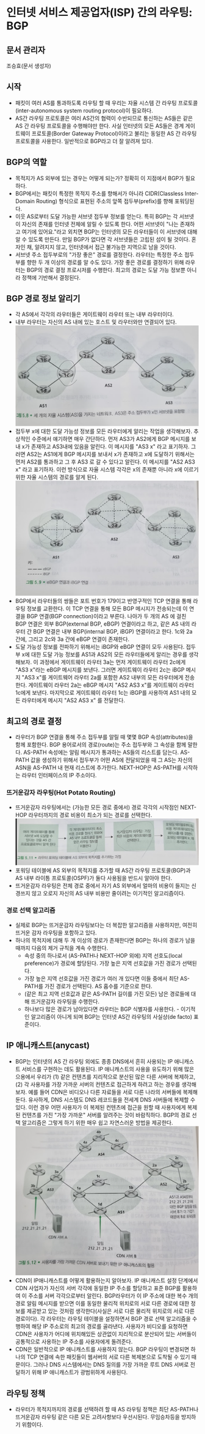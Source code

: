 # 인터넷 서비스 제공업자(ISP) 간의 라우팅: BGP
## 문서 관리자
조승효(문서 생성자)
## 시작
   - 패킷이 여러 AS를 통과하도록 라우팅 할 때 우리는 자율 시스템 간 라우팅 프로토콜(inter-autonomous system routing protocol)이 필요하다. 
   - AS간 라우팅 프로토콜은 여러 AS간의 협력이 수반되므로 통신하는 AS들은 같은 AS 간 라우팅 프로토콜을 수행해야만 한다. 사실 인터넷의 모든 AS들은 경계 게이트웨이 프로토콜(Border Gateway Protocol)이라고 불리는 동일한 AS 간 라우팅 프로토콜을 사용한다. 일반적으로 BGP라고 더 잘 알려져 있다.
## BGP의 역할
   - 목적지가 AS 외부에 있는 경우는 어떻게 되는가? 정확히 이 지점에서 BGP가 필요하다.
   - BGP에서는 패킷이 특정한 목적지 주소를 향해서가 아니라 CIDR(Classless Inter-Domain Routing) 형식으로 표현된 주소의 앞쪽 접두부(prefix)를 향해 포워딩된다.
   - 이웃 AS로부터 도달 가능한 서브넷 접두부 정보를 얻는다. 특히 BGP는 각 서브넷이 자신의 존재를 인터넷 전체에 알릴 수 있도록 한다. 어떤 서브넷이 "나는 존재하고 여기에 있어요."라고 외치면 BGP는 인터넷의 모든 라우터들이 이 서브넷에 대해 알 수 있도록 만든다. 만일 BGP가 없다면 각 서브넷들은 고립된 섬이 될 것이다. 혼자인 채, 알려지지 않고, 인터넷에서 접근 불가능한 지역으로 남을 것이다.
   - 서브넷 주소 접두부로의 "가장 좋은" 경로를 결정한다. 라우터는 특정한 주소 접두부를 향한 두 개 이상의 경로를 알 수도 있다. 가장 좋은 경로를 결정하기 위해 라우터는 BGP의 경로 결정 프로시저를 수행한다. 최고의 경로는 도달 가능 정보뿐 아니라 정책에 기반해서 결정된다.
## BGP 경로 정보 알리기
   - 각 AS에서 각각의 라우터들은 게이트웨이 라우터 또는 내부 라우터이다.
   - 내부 라우터는 자신의 AS 내에 있는 호스트 및 라우터와만 연결되어 있다.
   ![](./img/그림5-8.PNG)
   - 접두부 x에 대한 도달 가능성 정보를 모든 라우터에게 알리는 작업을 생각해보자. 추상적인 수준에서 얘기하면 매우 간단하다. 먼저 AS3가 AS2에게 BGP 메시지를 보내 x가 존재하고 AS3내에 있음을 알린다. 이 메시지를 "AS3 x" 라고 표기하자. 그러면 AS2는 AS1에게 BGP 메시지를 보내서 x가 존재하고 x에 도달하기 위해서는 먼저 AS2를 통과하고 그 후 AS3 로 갈 수 있다고 알린다. 이 메시지를 "AS2 AS3 x" 라고 표기하자. 이런 방식으로 자율 시스템 각각은 x의 존재뿐 아니라 x에 이르기 위한 자율 시스템의 경로를 알게 된다.
   ![](./img/그림5-9.PNG)
   - BGP에서 라우터들의 쌍들은 포트 번호가 179이고 반영구적인 TCP 연결을 통해 라우팅 정보를 교환한다. 이 TCP 연결을 통해 모든 BGP 메시지가 전송되는데 이 연결을 BGP 연결(BGP connection)이라고 부른다. 나아가 두 개의 AS 에 걸친 BGP 연결은 외부 BGP(external BGP, eBGP) 연결이라고 하고, 같은 AS 내의 라우터 간 BGP 연결은 내부 BGP(internal BGP, iBGP) 연결이라고 한다. 1c와 2a 간에, 그리고 2c와 3a 간에 eBGP 연결이 존재한다.
   - 도달 가능성 정보를 전파하기 위해서는 iBGP와 eBGP 연결이 모두 사용된다. 접두부 x에 대한 도달 가능 정보를 AS1과 AS2의 모든 라우터들에게 알리는 경우를 생각해보자. 이 과정에서 게이트웨이 라우터 3a는  먼저 게이트웨이 라우터 2c에게 "AS3 x"라는 eBGP 메시지를 보낸다. 그러면 게이트웨이 라우터 2c는 iBGP 메시지 "AS3 x"를 게이트웨어 라우터 2a를 포함한 AS2 내부의 모든 라우터에게 전송한다. 게이트웨이 라우터 2a는 eBGP 메시지 "AS2 AS3 x"를 게이트웨이 라우터 1c에게 보낸다. 마지막으로 게이트웨이 라우터 1c는 iBGP를 사용하여 AS1 내의 모든 라우터에게 메시지 "AS2 AS3 x" 를 전달한다.
## 최고의 경로 결정
   - 라우터가 BGP 연결을 통해 주소 접두부를 알릴 때 몇몇 BGP 속성(attributes)을 함께 포함한다. BGP 용어로서의 경로(route)는 주소 접두부와 그 속성을 함께 말한다. AS-PATH 속성에는 알림 메시지가 통과하는 AS들의 리스트를 담는다. AS-PATH 값을 생성하기 위해서 접두부가 어떤 AS에 전달되었을 때 그 AS는 자신의 ASN을 AS-PATH 내 현재 리스트에 추가한다. NEXT-HOP은 AS-PATH를 시작하는 라우터 인터페이스의 IP 주소이다.
### 뜨거운감자 라우팅(Hot Potato Routing)
   - 뜨거운감자 라우팅에서는 (가능한 모든 경로 중에서) 경로 각각의 시작점인 NEXT-HOP 라우터까지의 경로 비용이 최소가 되는 경로를 선택한다.
   ![](./img/그림5-11.PNG)
   - 포워딩 테이블에 AS 외부의 목적지를 추가할 때 AS간 라우팅 프로토콜(BGP)과 AS 내부 라이틍 프로토콜(OSPF)가 둘다 사용됨을 반드시 알아야 한다.
   - 뜨거운감자 라우팅은 전체 경로 중에서 자기 AS 외부에서 얼마의 비용이 들지는 신경쓰지 않고 오로지 자신의 AS 내부 비용만 줄이려는 이기적인 알고리즘이다.
### 경로 선택 알고리즘
   - 실제로 BGP는 뜨거운감자 라우팅보다는 더 복잡한 알고리즘을 사용하지만, 여전히 뜨거운 감자 라우팅을 포함하고 있다.
   - 하나의 목적지에 대해 두 개 이상의 경로가 존재한다면 BGP는 하나의 경로가 남을 때까지 다음의 제거 규칙을 계속 수행한다.
      - 속성 중의 하나로서 (AS-PATH나 NEXT-HOP 외에) 지역 선호도(local preference)가 경로에 할당된다. 가장 높은 지역 선호값을 가진 경로가 선택된다.
      - 가장 높은 지역 선호값을 가진 경로가 여러 개 있다면 이들 중에서 최단 AS-PATH를 가진 경로가 선택된다. AS 홉수를 기준으로 한다.
      - (같은 최고 지역 선호값과 같은 AS-PATH 길이를 가진 모든) 남은 경로들에 대해 뜨거운감자 라우팅을 수행한다.
      - 하나보다 많은 경로가 남아있다면 라우터는 BGP 식별자를 사용한다.
    - 이기적인 알고리즘이 아니게 되며 BGP는 인터넷 AS간 라우팅의 사실상(de facto) 표준이다.
## IP 애니캐스트(anycast)
   - BGP는 인터넷의 AS 간 라우팅 외에도 종종 DNS에서 흔히 사용되는 IP 애니캐스트 서비스를 구현하는 데도 활용된다. IP 애니캐스트의 사용을 유도하기 위해 많은 으용에서 우리가 (1) 같은 컨텐츠를 지리적으로 분산된 많은 다른 서버에 복제하고, (2) 각 사용자를 가장 가까운 서버의 컨텐츠로 접근하게 하려고 하는 경우를 생각해보자. 예를 들어 CDN은 비디오나 다른 자료들을 서로 다른 나라의 서버들에 복제해 둔다. 유사하게, DNS 시스템도 DNS 레코드들을 전세계 DNS 서버들에 복제할 수 있다. 이런 경우 어떤 사용자가 이 복제된 컨텐츠에 접근을 원할 때 사용자에게 복제된 컨텐츠를 가진 "가장 가까운" 서버를 알려주는 것이 바람직하다. BGP의 경로 선택 알고리즘은 그렇게 하기 위한 매우 쉽고 자연스러운 방법을 제공한다.
   ![](./img/그림5-12.PNG)
   - CDN이 IP애니캐스트를 어떻게 활용하는지 알아보자. IP 애니캐스트 설정 단계에서 CDN 사업자가 자신의 서버 각각에 동일한 IP 주소를 할당하고 표준 BGP를 활용하여 이 주소를 서버 각각으로부터 알린다. BGP라우터가 이 IP 주소에 대한 복수 개의 경로 알림 메시지를 받으면 이를 동일한 물리적 위치로의 서로 다른 경로에 대한 정보를 제공받고 있는 것처럼 생각한다(사실은 서로 다른 물리적 위치로의 서로 다른 경로이다). 각 라우터는 라우팅 테이블을 설정하면서 BGP 경로 선택 알고리즘을 수행하여 해당 IP 주소로의 최고의 경로를 골라낸다. 사용자가 비디오를 요청하면 CDN은 사용자가 어디에 위치해있든 상관없이 지리적으로 분산되어 있는 서버들이 공통적으로 사용하는 IP 주소를 사용자에게 돌려준다.
   - CDN은 일반적으로 IP 애니캐스트를 사용하지 않는다. BGP 라우팅이 변경되면 하나의 TCP 연결에 속한 패킷들이 웹서버의 서로 다른 복제본으로 도착될 수 있기 때문이다. 그러나 DNS 시스템에서는 DNS 질의를 가장 가까운 루트 DNS 서버로 전달하기 위해 IP 애니캐스트가 광범위하게 사용된다.
## 라우팅 정책
   - 라우터가 목적지까지의 경로를 선택하려 할 때 AS 라우팅 정책은 최단 AS-PATH나 뜨거운감자 라우팅 같은 다른 모든 고려사항보다 우선시된다. 무임승차등을 방지하기 위함이다.
